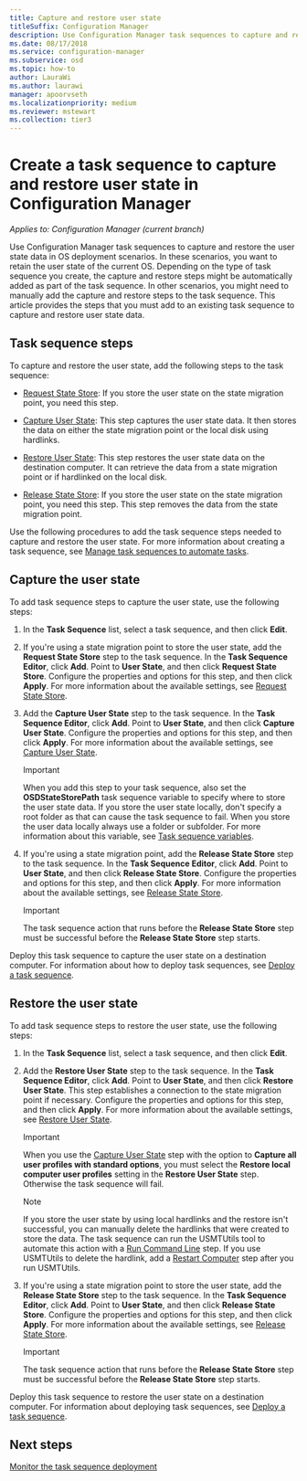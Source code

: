 ```yaml
---
title: Capture and restore user state
titleSuffix: Configuration Manager
description: Use Configuration Manager task sequences to capture and restore the user state data in OS deployment scenarios.
ms.date: 08/17/2018
ms.service: configuration-manager
ms.subservice: osd
ms.topic: how-to
author: LauraWi
ms.author: laurawi
manager: apoorvseth
ms.localizationpriority: medium
ms.reviewer: mstewart
ms.collection: tier3
---
```


# Create a task sequence to capture and restore user state in Configuration Manager

 *Applies to: Configuration Manager (current branch)*

 Use Configuration Manager task sequences to capture and restore the user state data in OS deployment scenarios. In these scenarios, you want to retain the user state of the current OS. Depending on the type of task sequence you create, the capture and restore steps might be automatically added as part of the task sequence. In other scenarios, you might need to manually add the capture and restore steps to the task sequence. This article provides the steps that you must add to an existing task sequence to capture and restore user state data.



## Task sequence steps

To capture and restore the user state, add the following steps to the task sequence:

- [Request State Store](../understand/task-sequence-steps.md#BKMK_RequestStateStore): If you store the user state on the state migration point, you need this step.

- [Capture User State](../understand/task-sequence-steps.md#BKMK_CaptureUserState): This step captures the user state data. It then stores the data on either the state migration point or the local disk using hardlinks.

- [Restore User State](../understand/task-sequence-steps.md#BKMK_RestoreUserState): This step restores the user state data on the destination computer. It can retrieve the data from a state migration point or if hardlinked on the local disk.

- [Release State Store](../understand/task-sequence-steps.md#BKMK_ReleaseStateStore): If you store the user state on the state migration point, you need this step. This step removes the data from the state migration point.


 Use the following procedures to add the task sequence steps needed to capture and restore the user state. For more information about creating a task sequence, see [Manage task sequences to automate tasks](manage-task-sequences-to-automate-tasks.md).



## Capture the user state

 To add task sequence steps to capture the user state, use the following steps:

1.  In the **Task Sequence** list, select a task sequence, and then click **Edit**.

2.  If you're using a state migration point to store the user state, add the **Request State Store** step to the task sequence. In the **Task Sequence Editor**, click **Add**. Point to **User State**, and then click **Request State Store**. Configure the properties and options for this step, and then click **Apply**. For more information about the available settings, see [Request State Store](../understand/task-sequence-steps.md#BKMK_RequestStateStore).

3.  Add the **Capture User State** step to the task sequence. In the **Task Sequence Editor**, click **Add**. Point to **User State**, and then click **Capture User State**. Configure the properties and options for this step, and then click **Apply**. For more information about the available settings, see [Capture User State](../understand/task-sequence-steps.md#BKMK_CaptureUserState).

    > [!IMPORTANT]
    >  When you add this step to your task sequence, also set the **OSDStateStorePath** task sequence variable to specify where to store the user state data. If you store the user state locally, don't specify a root folder as that can cause the task sequence to fail. When you store the user data locally always use a folder or subfolder. For more information about this variable, see [Task sequence variables](../understand/task-sequence-variables.md#OSDStateStorePath).

4.  If you're using a state migration point, add the **Release State Store** step to the task sequence. In the **Task Sequence Editor**, click **Add**. Point to **User State**, and then click **Release State Store**. Configure the properties and options for this step, and then click **Apply**. For more information about the available settings, see [Release State Store](../understand/task-sequence-steps.md#BKMK_ReleaseStateStore).

    > [!IMPORTANT]
    >  The task sequence action that runs before the **Release State Store** step must be successful before the **Release State Store** step starts.


 Deploy this task sequence to capture the user state on a destination computer. For information about how to deploy task sequences, see [Deploy a task sequence](deploy-a-task-sequence.md).



## Restore the user state

 To add task sequence steps to restore the user state, use the following steps:

1. In the **Task Sequence** list, select a task sequence, and then click **Edit**.

2. Add the **Restore User State** step to the task sequence. In the **Task Sequence Editor**, click **Add**. Point to **User State**, and then click **Restore User State**. This step establishes a connection to the state migration point if necessary. Configure the properties and options for this step, and then click **Apply**. For more information about the available settings, see [Restore User State](../understand/task-sequence-steps.md#BKMK_RestoreUserState).

   > [!Important]
   >  When you use the [Capture User State](../understand/task-sequence-steps.md#BKMK_CaptureUserState) step with the option to **Capture all user profiles with standard options**, you must select the **Restore local computer user profiles** setting in the **Restore User State** step. Otherwise the task sequence will fail.

   > [!Note]
   > If you store the user state by using local hardlinks and the restore isn't successful, you can manually delete the hardlinks that were created to store the data. The task sequence can run the USMTUtils tool to automate this action with a [Run Command Line](../understand/task-sequence-steps.md#BKMK_RunCommandLine) step. If you use USMTUtils to delete the hardlink, add a [Restart Computer](../understand/task-sequence-steps.md#BKMK_RestartComputer) step after you run USMTUtils.

3. If you're using a state migration point to store the user state, add the **Release State Store** step to the task sequence. In the **Task Sequence Editor**, click **Add**. Point to **User State**, and then click **Release State Store**. Configure the properties and options for this step, and then click **Apply**. For more information about the available settings, see [Release State Store](../understand/task-sequence-steps.md#BKMK_ReleaseStateStore).

   > [!IMPORTANT]
   >  The task sequence action that runs before the **Release State Store** step must be successful before the **Release State Store** step starts.


 Deploy this task sequence to restore the user state on a destination computer. For information about deploying task sequences, see [Deploy a task sequence](deploy-a-task-sequence.md).



## Next steps

[Monitor the task sequence deployment](monitor-operating-system-deployments.md#BKMK_TSDeployStatus)
